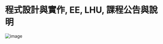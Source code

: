 # 程式設計與實作, EE, LHU, 課程公告與說明

![image](https://github.com/Duckhanhdeptrai-U1114171032/U1114171032/assets/162246669/1d7fa61b-1b7e-4d7e-b762-1e88d0d1f4b1)
